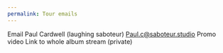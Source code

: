 ```yaml
---
permalink: Tour emails
---
```

Email Paul Cardwell (laughing saboteur) Paul.c@saboteur.studio
Promo video 
Link to whole album stream (private)